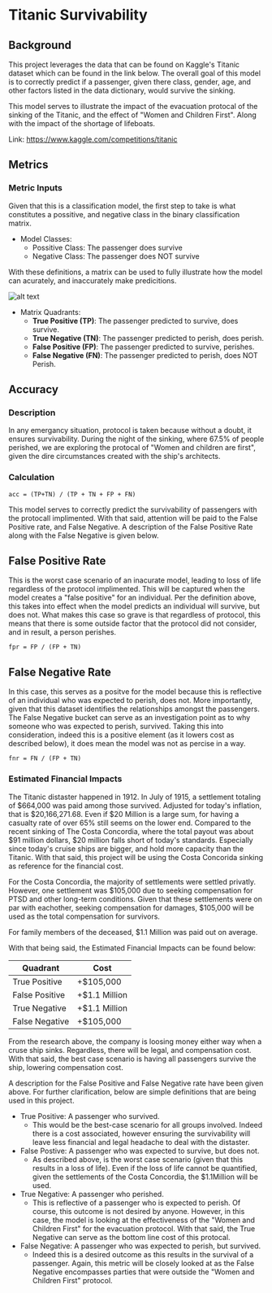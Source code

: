# Titanic Survivability 
## Background
This project leverages the data that can be found on Kaggle's Titanic dataset which can be found in the link below. The overall goal of this model is to correctly predict if a passenger, given there class, gender, age, and other factors listed in the data dictionary, would survive the sinking.

This model serves to illustrate the impact of the evacuation protocal of the sinking of the Titanic, and the effect of "Women and Children First". Along with the impact of the shortage of lifeboats.

Link: https://www.kaggle.com/competitions/titanic

## Metrics
### Metric Inputs
Given that this is a classification model, the first step to take is what constitutes a possitive, and negative class in the binary classification matrix.

- Model Classes:
  - Possitive Class: The passenger does survive
  - Negative Class: The passenger does NOT survive

With these definitions, a matrix can be used to fully illustrate how the model can acurately, and inaccurately make predicitions.


![alt text](https://github.com/TheLeveyBreaks/Foundations-of-Machine-Learning/blob/main/Matrix.JPG)

- Matrix Quadrants:
  - **True Positive (TP)**: The passenger predicted to survive, does survive.
  - **True Negative (TN)**: The passenger predicted to perish, does perish.
  - **False Positive (FP)**: The passenger predicted to survive, perishes.
  - **False Negative (FN)**: The passenger predicted to perish, does NOT Perish.





## Accuracy
### Description
In any emergancy situation, protocol is taken because without a doubt, it ensures survivability. During the night of the sinking, where 67.5% of people perished, we are exploring the protocal of "Women and children are first", given the dire circumstances created with the ship's architects.

### Calculation
```
acc = (TP+TN) / (TP + TN + FP + FN)
```

This model serves to correctly predict the survivability of passengers with the protocall implimented. With that said, attention will be paid to the False Positive rate, and False Negative. A description of the False Positive Rate along with the False Negative is given below.

## False Positive Rate
This is the worst case scenario of an inacurate model, leading to loss of life regardless of the protocol implimented. This will be captured when the model creates a "false positive" for an individual. Per the definition above, this takes into effect when the model predicts an individual will survive, but does not. What makes this case so grave is that regardless of protocol, this means that there is some outside factor that the protocol did not consider, and in result, a person perishes. 

```
fpr = FP / (FP + TN)
```
## False Negative Rate
In this case, this serves as a positve for the model because this is reflective of an individual who was expected to perish, does not. More importantly, given that this dataset identifies the relationships amongst the passengers. The False Negative bucket can serve as an investigation point as to why someone who was expected to perish, survived. Taking this into consideration, indeed this is a positive element (as it lowers cost as described below), it does mean the model was not as percise in a way.

```
fnr = FN / (FP + TN)
```

### Estimated Financial Impacts
The Titanic distaster happened in 1912. In July of 1915, a settlement totaling of $664,000 was paid among those survived. Adjusted for today's inflation, that is $20,166,271.68.
Even if $20 Million is a large sum, for having a casualty rate of over 65% still seems on the lower end. Compared to the recent sinking of The Costa Concordia, where the total payout was about $91 million dollars, $20 million falls short of today's standards. Especially since today's cruise ships are bigger, and hold more capacity than the Titanic. 
With that said, this project will be using the Costa Concorida sinking as reference for the financial cost.

For the Costa Concordia, the majority of settlements were settled privatly. However, one settlement was $105,000 due to seeking compensation for PTSD and other long-term conditions. Given that these settlements were on par with eachother, seeking compensation for damages, $105,000 will be used as the total compensation for survivors. 

For family members of the deceased, $1.1 Million was paid out on average. 

With that being said, the Estimated Financial Impacts can be found below:


|Quadrant|Cost|
|--------|----|
|True Positive|+$105,000|
|False Positive|+$1.1 Million|
|True Negative|+$1.1 Million|
|False Negative|+$105,000|

From the research above, the company is loosing money either way when a cruse ship sinks. Regardless, there will be legal, and compensation cost. With that said, the best case scenario is having all passengers survive the ship, lowering compensation cost. 

A description for the False Positive and False Negative rate have been given above. For further clarification, below are simple definitions that are being used in this project.

- True Positive: A passenger who survived.
  - This would be the best-case scenario for all groups involved. Indeed there is a cost associated, however ensuring the survivability will leave less financial and legal headache to deal with the distaster.
- False Postive: A passenger who was expected to survive, but does not.
  - As described above, is the worst case scenario (given that this results in a loss of life). Even if the loss of life cannot be quantified, given the settlements of the Costa Concordia, the $1.1Million will be used. 
- True Negative: A passenger who perished.
  - This is reflective of a passenger who is expected to perish. Of course, this outcome is not desired by anyone. However, in this case, the model is looking at the effectiveness of the "Women and Children First" for the evacuation protocol. With that said, the True Negative can serve as the bottom line cost of this protocal.
- False Negative: A passenger who was expected to perish, but survived.
  - Indeed this is a desired outcome as this results in the survival of a passenger. Again, this metric will be closely looked at as the False Negative encompasses parties that were outside the "Women and Children First" protocol. 








